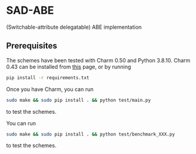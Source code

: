 # SAD-ABE
(Switchable-attribute delegatable) ABE implementation

## Prerequisites

The schemes have been tested with Charm 0.50 and Python 3.8.10.
Charm 0.43 can be installed from [this](https://github.com/JHUISI/charm/releases) page, or by running
```sh
pip install -r requirements.txt
```
Once you have Charm, you can run
```sh
sudo make && sudo pip install . && python test/main.py
```
to test the schemes. 

You can run 
```sh
sudo make && sudo pip install . && python test/benchmark_XXX.py
```
to test the schemes. 
